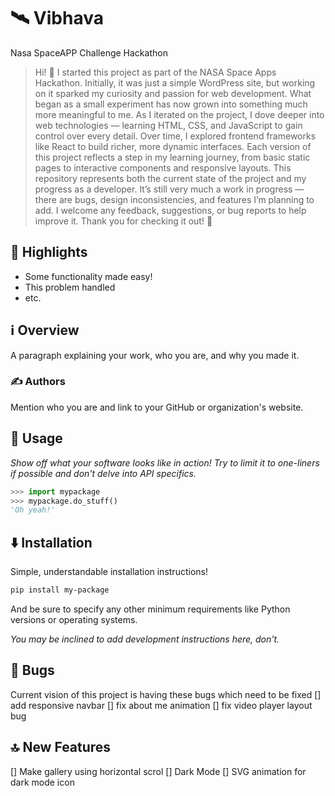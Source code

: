 # 🛰️ Vibhava

Nasa SpaceAPP Challenge Hackathon

> Hi! 👋 I started this project as part of the NASA Space Apps Hackathon. Initially, it was just a simple WordPress site, but working on it sparked my curiosity and passion for web development. What began as a small experiment has now grown into something much more meaningful to me.
As I iterated on the project, I dove deeper into web technologies — learning HTML, CSS, and JavaScript to gain control over every detail. Over time, I explored frontend frameworks like React to build richer, more dynamic interfaces. Each version of this project reflects a step in my learning journey, from basic static pages to interactive components and responsive layouts.
This repository represents both the current state of the project and my progress as a developer. It’s still very much a work in progress — there are bugs, design inconsistencies, and features I’m planning to add. I welcome any feedback, suggestions, or bug reports to help improve it.
Thank you for checking it out! 🚀


## 🌟 Highlights

- Some functionality made easy!
- This problem handled
- etc.


## ℹ️ Overview

A paragraph explaining your work, who you are, and why you made it.


### ✍️ Authors

Mention who you are and link to your GitHub or organization's website.


## 🚀 Usage

*Show off what your software looks like in action! Try to limit it to one-liners if possible and don't delve into API specifics.*

```py
>>> import mypackage
>>> mypackage.do_stuff()
'Oh yeah!'
```


## ⬇️ Installation

Simple, understandable installation instructions!

```bash
pip install my-package
```

And be sure to specify any other minimum requirements like Python versions or operating systems.

*You may be inclined to add development instructions here, don't.*


## 🐛 Bugs

Current vision of this project is having these bugs which need to be fixed
[] add responsive navbar
[] fix about me animation
[] fix video player layout bug

## 🔝 New Features

[] Make gallery using horizontal scrol
[] Dark Mode
[] SVG animation for dark mode icon



